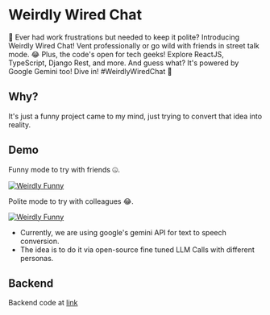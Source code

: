 # Weirdly Wired Chat

🤯 Ever had work frustrations but needed to keep it polite? Introducing Weirdly Wired Chat! Vent professionally or go wild with friends in street talk mode. 😂 Plus, the code's open for tech geeks! Explore ReactJS, TypeScript, Django Rest, and more. And guess what? It's powered by Google Gemini too! Dive in! #WeirdlyWiredChat 🚀

## Why?

It's just a funny project came to my mind, just trying to convert that idea into reality.

## Demo

Funny mode to try with friends 🤐.

[![Weirdly Funny](https://img.youtube.com/vi/4KI36T4qfpk/0.jpg)](https://www.youtube.com/watch?v=4KI36T4qfpk)

Polite mode to try with colleagues 😂.

[![Weirdly Funny](https://img.youtube.com/vi/r4Dcg7pMFWI/0.jpg)](https://www.youtube.com/watch?v=r4Dcg7pMFWI)

- Currently, we are using google's gemini API for text to speech conversion.
- The idea is to do it via open-source fine tuned LLM Calls with different personas.

## Backend

Backend code at [link](https://github.com/aj-jaiswal007/WeirdlyWired.CoreAPIs)
